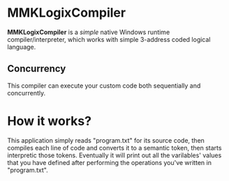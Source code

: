 # MMKLogixCompiler

**MMKLogixCompiler** is a _simple_ native Windows runtime compiler/interpreter, which works with simple 3-address coded logical language.

## Concurrency
This compiler can execute your custom code both sequentially and concurrently.

# How it works?
This application simply reads "program.txt" for its source code, then compiles each line of code and converts it to a semantic token, then starts interpretic those tokens. Eventually it will print out all the varilables' values that you have defined after performing the operations you've written in "program.txt".
